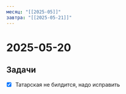 ```yaml
---
месяц: "[[2025-05]]"
завтра: "[[2025-05-21]]"
---
```


# 2025-05-20

## Задачи

 - [x] Татарская не билдится, надо исправить
